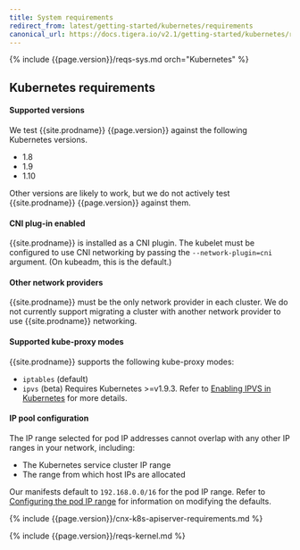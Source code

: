 ```yaml
---
title: System requirements
redirect_from: latest/getting-started/kubernetes/requirements
canonical_url: https://docs.tigera.io/v2.1/getting-started/kubernetes/requirements
---
```


{% include {{page.version}}/reqs-sys.md orch="Kubernetes" %}

## Kubernetes requirements

#### Supported versions

We test {{site.prodname}} {{page.version}} against the following Kubernetes versions.
- 1.8
- 1.9
- 1.10

Other versions are likely to work, but we do not actively test {{site.prodname}}
{{page.version}} against them.

#### CNI plug-in enabled

{{site.prodname}} is installed as a CNI plugin. The kubelet must be configured
to use CNI networking by passing the `--network-plugin=cni` argument. (On
kubeadm, this is the default.)

#### Other network providers

{{site.prodname}} must be the only network provider in each cluster. We do
not currently support migrating a cluster with another network provider to
use {{site.prodname}} networking.

#### Supported kube-proxy modes

{{site.prodname}} supports the following kube-proxy modes:
- `iptables` (default)
- `ipvs` (beta) Requires Kubernetes >=v1.9.3. Refer to
  [Enabling IPVS in Kubernetes](../../usage/enabling-ipvs) for more details.

#### IP pool configuration

The IP range selected for pod IP addresses cannot overlap with any other
IP ranges in your network, including:

- The Kubernetes service cluster IP range
- The range from which host IPs are allocated

Our manifests default to `192.168.0.0/16` for the pod IP range. Refer to
[Configuring the pod IP range](./installation/config-options#configuring-the-pod-ip-range)
for information on modifying the defaults.

{% include {{page.version}}/cnx-k8s-apiserver-requirements.md %}

{% include {{page.version}}/reqs-kernel.md %}
